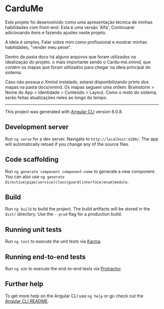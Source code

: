 # CarduMe

Este projeto foi desenvolvido como uma apresentação técnica de minhas habilidades com front-end. Esta é uma versão 'Alfa', Continuarei adicionando itens e fazendo ajustes neste projeto.

A ideia é simples, Falar sobre mim como profissional e mostrar minhas habilidades, "vender meu peixe".

Dentro da pasta docs há alguns arquivos que foram utilizados na idealização do projeto. o mais importante sendo o Cardu-me.xmind, que contém os mapas que foram utilizados para chegar na ideia principal do sistema.

Caso não possua o Xmind instalado, estarei disponibilizando prints dos mapas na pasta docs/xmind. Os mapas seguem uma ordem: 
Brainstorm > Nome do App > Identidade > Conteúdo > Layout. Como o resto do sistema, serão feitas atualizações neles ao longo do tempo.

------------------------------------

This project was generated with [Angular CLI](https://github.com/angular/angular-cli) version 6.0.8.

## Development server

Run `ng serve` for a dev server. Navigate to `http://localhost:4200/`. The app will automatically reload if you change any of the source files.

## Code scaffolding

Run `ng generate component component-name` to generate a new component. You can also use `ng generate directive|pipe|service|class|guard|interface|enum|module`.

## Build

Run `ng build` to build the project. The build artifacts will be stored in the `dist/` directory. Use the `--prod` flag for a production build.

## Running unit tests

Run `ng test` to execute the unit tests via [Karma](https://karma-runner.github.io).

## Running end-to-end tests

Run `ng e2e` to execute the end-to-end tests via [Protractor](http://www.protractortest.org/).

## Further help

To get more help on the Angular CLI use `ng help` or go check out the [Angular CLI README](https://github.com/angular/angular-cli/blob/master/README.md).
